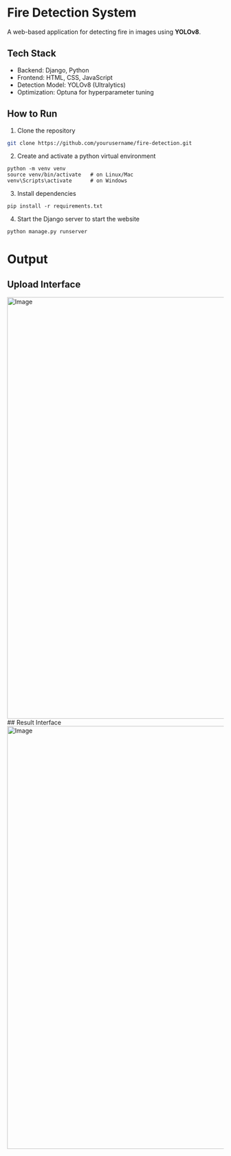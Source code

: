 # Fire Detection System
A web-based application for detecting fire in images using **YOLOv8**. 

## Tech Stack
- Backend: Django, Python  
- Frontend: HTML, CSS, JavaScript  
- Detection Model: YOLOv8 (Ultralytics)  
- Optimization: Optuna for hyperparameter tuning

## How to Run
1. Clone the repository
```bash
git clone https://github.com/yourusername/fire-detection.git
```
2. Create and activate a python virtual environment
```
python -m venv venv
source venv/bin/activate   # on Linux/Mac
venv\Scripts\activate      # on Windows
```
3. Install dependencies
```
pip install -r requirements.txt
```
4. Start the Django server to start the website
```
python manage.py runserver
```

# Output
## Upload Interface
<img width="1889" height="978" alt="Image" src="https://github.com/user-attachments/assets/dbd0f8d4-5a47-438a-9df0-a123a8683ef1" />
## Result Interface
<img width="1893" height="981" alt="Image" src="https://github.com/user-attachments/assets/c537a00a-2569-48bd-851d-ec9bd61e01c0" />
